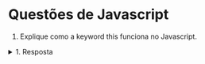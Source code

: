 # Questões de Javascript

1. Explique como a keyword this funciona no Javascript.
<details>
<summary>1. Resposta</summary>
<br>
A keyword `this` se refere ao objeto ao qual ela pertence. Ou seja, ela possui significado diferente dependendo de onde ela é usada.

Por exemplo, se chamarmos a keyword `this` de forma isolada, ela vai se referir ao objeto global.

No caso do browser, o objeto global é o objeto `window`:

![image](https://user-images.githubusercontent.com/8127858/137424309-5b8e2749-5f72-4811-a806-bb7fc319861f.png)

**Exemplo 2:** 

No caso abaixo, temos um método (função dentro de objeto) chamado `fullname`. 

E nesse contexto o `this` se refere ao "dono" do método, que nesse exemplo é o objeto `pessoa`.

![image](https://user-images.githubusercontent.com/8127858/137424333-281e0369-9d6f-4729-91c6-b9e7ad661ad7.png)
</details>
